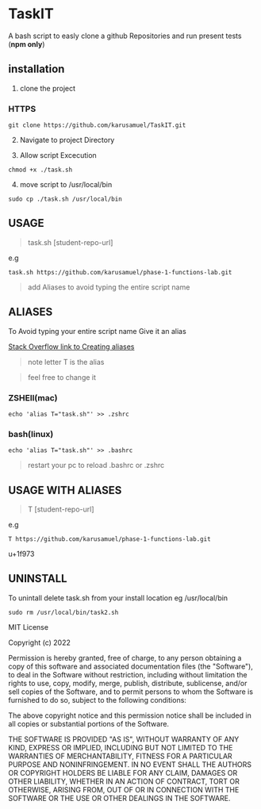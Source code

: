 # TaskIT


A bash script to easly clone a github Repositories and run present tests (**npm only**)

## installation

1. clone the project

### HTTPS

`git clone https://github.com/karusamuel/TaskIT.git`

2. Navigate to project Directory


3. Allow script Excecution


`chmod +x ./task.sh`

4. move script to /usr/local/bin

`sudo cp ./task.sh /usr/local/bin`

## USAGE

> task.sh [student-repo-url]

e.g

`task.sh https://github.com/karusamuel/phase-1-functions-lab.git`

> add Aliases to avoid typing the entire script name  

## ALIASES

To Avoid typing your entire script name Give it an alias

[Stack Overflow link to Creating aliases](https://stackoverflow.com/questions/8967843/how-do-i-create-a-bash-alias)


> note letter  T is the alias 

> feel free to change it

### ZSHEll(mac)


`echo 'alias T="task.sh"' >> .zshrc`


### bash(linux)

`echo 'alias T="task.sh"' >> .bashrc`

> restart your pc to reload .bashrc or .zshrc

## USAGE WITH ALIASES

> T  [student-repo-url]

e.g

`T https://github.com/karusamuel/phase-1-functions-lab.git`


u+1f973

## UNINSTALL

To unintall delete task.sh from your install location eg /usr/local/bin

`sudo rm /usr/local/bin/task2.sh`


MIT License

Copyright (c) 2022 

Permission is hereby granted, free of charge, to any person obtaining a copy
of this software and associated documentation files (the "Software"), to deal
in the Software without restriction, including without limitation the rights
to use, copy, modify, merge, publish, distribute, sublicense, and/or sell
copies of the Software, and to permit persons to whom the Software is
furnished to do so, subject to the following conditions:

The above copyright notice and this permission notice shall be included in all
copies or substantial portions of the Software.

THE SOFTWARE IS PROVIDED "AS IS", WITHOUT WARRANTY OF ANY KIND, EXPRESS OR
IMPLIED, INCLUDING BUT NOT LIMITED TO THE WARRANTIES OF MERCHANTABILITY,
FITNESS FOR A PARTICULAR PURPOSE AND NONINFRINGEMENT. IN NO EVENT SHALL THE
AUTHORS OR COPYRIGHT HOLDERS BE LIABLE FOR ANY CLAIM, DAMAGES OR OTHER
LIABILITY, WHETHER IN AN ACTION OF CONTRACT, TORT OR OTHERWISE, ARISING FROM,
OUT OF OR IN CONNECTION WITH THE SOFTWARE OR THE USE OR OTHER DEALINGS IN THE
SOFTWARE.

